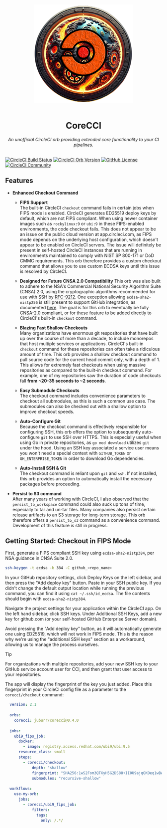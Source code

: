 <div align="center">
  <img align="center" width="320" src="assets/logos/corecci_500px.png" alt="CoreCCI Orb"><br /><br />
  <h1>CoreCCI</h1>
  <i>An unofficial CircleCI orb providing extended core functionality to your CI pipelines.</i><br /><br />
</div>

[![CircleCI Build Status](https://circleci.com/gh/juburr/corecci.svg?style=shield "CircleCI Build Status")](https://circleci.com/gh/juburr/corecci) [![CircleCI Orb Version](https://badges.circleci.com/orbs/juburr/corecci.svg)](https://circleci.com/developer/orbs/orb/juburr/corecci) [![GitHub License](https://img.shields.io/badge/license-MIT-lightgrey.svg)](https://raw.githubusercontent.com/juburr/corecci/master/LICENSE) [![CircleCI Community](https://img.shields.io/badge/community-CircleCI%20Discuss-343434.svg)](https://discuss.circleci.com/c/ecosystem/orbs)


## Features
- **Enhanced Checkout Command**  
  - **FIPS Support**  
  The built-in CircleCI `checkout` command fails in certain jobs when FIPS mode is enabled. CircleCI generates ED25519 deploy keys by default, which are not FIPS compliant. When using newer container images such as `rockylinux:9` or `ubi:9` in these FIPS-enabled environments, the code checkout fails. This does not appear to be an issue on the public cloud version at app.circleci.com, as FIPS mode depends on the underlying host configuration, which doesn't appear to be enabled on CircleCI servers. The issue will definitely be present in self-hosted CircleCI instances that are running in environments maintained to comply with NIST SP 800-171 or DoD CMMC requirements. This orb therefore provides a custom checkout command that allows you to use custom ECDSA keys until this issue is resolved by CircleCI.

  - **Designed for Future CNSA 2.0 Compatibility**
  This orb was also built to adhere to the NSA's Commercial National Security Algorithm Suite (CNSA) 2.0, using the cryptographic algorithms recommended for use with SSH by [RFC-9212](https://datatracker.ietf.org/doc/html/rfc9212). One exception allowing `ecdsa-sha2-nistp256` is still present to support GitHub integration, as documented [here](https://github.com/juburr/corecci/blob/ad0091743adec142c7f0fe7e81388e442a28a50f/src/commands/checkout.yml#L35-L44). The goal is for this orb to eventually be fully CNSA-2.0 compliant, or for these feature to be added directly to CircleCI's built-in `checkout` command.

  - **Blazing Fast Shallow Checkouts**  
  Many organizations have enormous git respositories that have built up over the course of more than a decade, to include monorepos that host multiple services or applications. CircleCI's built-in `checkout` command for these repositories can often take a ridiculous amount of time. This orb provides a shallow checkout command to pull source code for the current head commit only, with a depth of 1. This allows for extremely fast checkouts when using massive repositories as compared to the built-in checkout command. For example, one of my repositories saw the duration of code checkouts fall **from ~20-35 seconds to ~2 seconds**.

  - **Easy Submodule Checkouts**  
  The checkout command includes convenience parameters to checkout all submodules, as this is such a common use case. The submodules can also be checked out with a shallow option to improve checkout speeds.

  - **Auto-Configure Git**  
  Because the checkout command is effectively responsible for configuring SSH, this orb offers the option to subsequently auto-configure `git` to use SSH over HTTPS. This is especially useful when using Go in private repositories, as `go mod download` utilizes `git` under the hood. Using an SSH key associated a service user means you won't need a special context with `GITHUB_TOKEN` or `GH_ENTERPRISE_TOKEN` in order to download Go dependencies.

  - **Auto-Install SSH & Git**  
  The checkout command is reliant upon `git` and `ssh`. If not installed, this orb provides an option to automatically install the necessary packages before proceeding.

- **Persist to S3 command**  
After many years of working with CircleCI, I also observed that the `persist_to_workspace` command could also suck up tons of time, especially to tar and un-tar files. Many companies also persist certain release artifacts to an S3 storage for long-term storage. This orb therefore offers a `persist_to_s3` command as a convenience command. Development of this feature is still in progress.

## Getting Started: Checkout in FIPS Mode

First, generate a FIPS compliant SSH key using `ecdsa-sha2-nistp384`, per NSA guidance in CNSA Suite 2.0.
```bash
ssh-keygen -t ecdsa -b 384 -C github_<repo_name>
```

In your GitHub repository settings, click Deploy Keys on the left sidebar, and then press the "Add deploy key" button. Paste in your SSH public key. If you didn't change the default output location while running the previous command, you can find it using `cat ~/.ssh/id_ecdsa`. The file contents should begin with `ecdsa-sha2-nistp384`.

Navigate the project settings for your application within the CircleCI app. On the left hand sidebar, click SSH keys. Under Additional SSH Keys, add a new key for github.com (or your self-hosted GitHub Enterprise Server domain).

Avoid pressing the "Add deploy key" button, as it will automatically generate one using ED25519, which will not work in FIPS mode. This is the reason why we're using the "additional SSH keys" section as a workaround, allowing us to manage the process ourselves.

> [!TIP]
> For organizations with multiple repositories, add your new SSH key to your GitHub service account user for CCI, and then grant that user access to your repositories.

The app will display the fingerprint of the key you just added. Place this fingerprint in your CircleCI config file as a parameter to the `corecci/checkout` command:

```yaml
  version: 2.1

  orbs:
    corecci: juburr/corecci@0.4.0

  jobs:
    ubi9_fips_job:
      docker:
        - image: registry.access.redhat.com/ubi9/ubi:9.5
      resource_class: small
      steps:
        - corecci/checkout:
            depth: "shallow"
            fingerprint: "SHA256:1wS2Fom3QTXyH5G2DS88+II0U9ajqGKOeq1wBA740Fc"
            submodules: "recursive-shallow"

  workflows:
    use-my-orb:
      jobs:
        - corecci/ubi9_fips_job:
            filters:
              tags:
                only: /.*/
```
